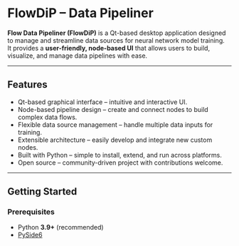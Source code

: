 # FlowDiP – Data Pipeliner

**Flow Data Pipeliner (FlowDiP)** is a Qt-based desktop application designed to manage and streamline data sources for neural network model training.  
It provides a **user-friendly, node-based UI** that allows users to build, visualize, and manage data pipelines with ease.  

---

## Features

- Qt-based graphical interface – intuitive and interactive UI.  
- Node-based pipeline design – create and connect nodes to build complex data flows.  
- Flexible data source management – handle multiple data inputs for training.  
- Extensible architecture – easily develop and integrate new custom nodes.  
- Built with Python – simple to install, extend, and run across platforms.  
- Open source – community-driven project with contributions welcome.  

---

## Getting Started

### Prerequisites
- Python **3.9+** (recommended)  
- [PySide6](https://doc.qt.io/qtforpython/)
